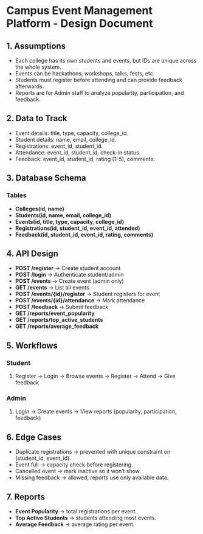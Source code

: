 # Campus Event Management Platform - Design Document

## 1. Assumptions
- Each college has its own students and events, but IDs are unique across the whole system.
- Events can be hackathons, workshops, talks, fests, etc.
- Students must register before attending and can provide feedback afterwards.
- Reports are for Admin staff to analyze popularity, participation, and feedback.

## 2. Data to Track
- Event details: title, type, capacity, college_id.
- Student details: name, email, college_id.
- Registrations: event_id, student_id.
- Attendance: event_id, student_id, check-in status.
- Feedback: event_id, student_id, rating (1–5), comments.

## 3. Database Schema
### Tables
- **Colleges(id, name)**
- **Students(id, name, email, college_id)**
- **Events(id, title, type, capacity, college_id)**
- **Registrations(id, student_id, event_id, attended)**
- **Feedback(id, student_id, event_id, rating, comments)**

## 4. API Design
- **POST /register** → Create student account
- **POST /login** → Authenticate student/admin
- **POST /events** → Create event (admin only)
- **GET /events** → List all events
- **POST /events/{id}/register** → Student registers for event
- **POST /events/{id}/attendance** → Mark attendance
- **POST /feedback** → Submit feedback
- **GET /reports/event_popularity**
- **GET /reports/top_active_students**
- **GET /reports/average_feedback**

## 5. Workflows
### Student
1. Register → Login → Browse events → Register → Attend → Give feedback

### Admin
1. Login → Create events → View reports (popularity, participation, feedback)

## 6. Edge Cases
- Duplicate registrations → prevented with unique constraint on (student_id, event_id).
- Event full → capacity check before registering.
- Cancelled event → mark inactive so it won’t show.
- Missing feedback → allowed, reports use only available data.

## 7. Reports
- **Event Popularity** → total registrations per event.
- **Top Active Students** → students attending most events.
- **Average Feedback** → average rating per event.

